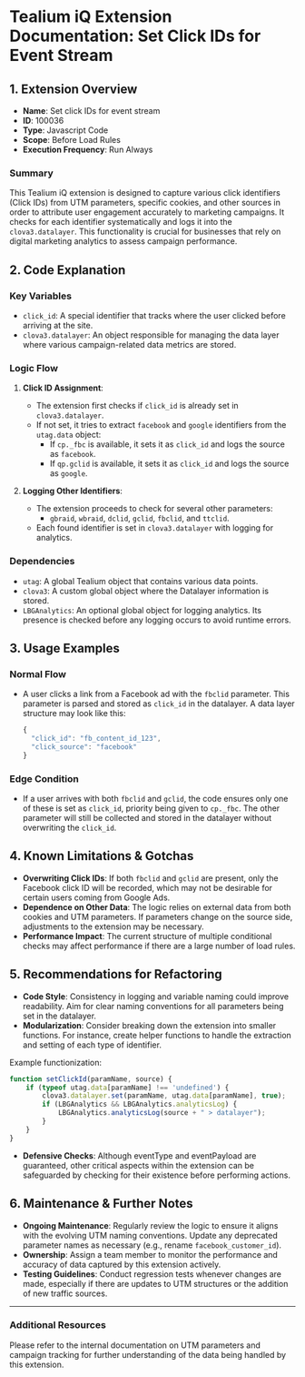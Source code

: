 # Tealium iQ Extension Documentation: Set Click IDs for Event Stream

## 1. Extension Overview

- **Name**: Set click IDs for event stream
- **ID**: 100036
- **Type**: Javascript Code
- **Scope**: Before Load Rules
- **Execution Frequency**: Run Always

### Summary
This Tealium iQ extension is designed to capture various click identifiers (Click IDs) from UTM parameters, specific cookies, and other sources in order to attribute user engagement accurately to marketing campaigns. It checks for each identifier systematically and logs it into the `clova3.datalayer`. This functionality is crucial for businesses that rely on digital marketing analytics to assess campaign performance.

## 2. Code Explanation

### Key Variables
- `click_id`: A special identifier that tracks where the user clicked before arriving at the site.
- `clova3.datalayer`: An object responsible for managing the data layer where various campaign-related data metrics are stored.

### Logic Flow
1. **Click ID Assignment**:
   - The extension first checks if `click_id` is already set in `clova3.datalayer`.
   - If not set, it tries to extract `facebook` and `google` identifiers from the `utag.data` object:
     - If `cp._fbc` is available, it sets it as `click_id` and logs the source as `facebook`.
     - If `qp.gclid` is available, it sets it as `click_id` and logs the source as `google`.

2. **Logging Other Identifiers**:
   - The extension proceeds to check for several other parameters: 
     - `gbraid`, `wbraid`, `dclid`, `gclid`, `fbclid`, and `ttclid`.
   - Each found identifier is set in `clova3.datalayer` with logging for analytics.

### Dependencies
- `utag`: A global Tealium object that contains various data points.
- `clova3`: A custom global object where the Datalayer information is stored.
- `LBGAnalytics`: An optional global object for logging analytics. Its presence is checked before any logging occurs to avoid runtime errors.

## 3. Usage Examples

### Normal Flow
- A user clicks a link from a Facebook ad with the `fbclid` parameter. This parameter is parsed and stored as `click_id` in the datalayer. A data layer structure may look like this:
    ```javascript
    {
      "click_id": "fb_content_id_123",
      "click_source": "facebook"
    }
    ```

### Edge Condition
- If a user arrives with both `fbclid` and `gclid`, the code ensures only one of these is set as `click_id`, priority being given to `cp._fbc`. The other parameter will still be collected and stored in the datalayer without overwriting the `click_id`.

## 4. Known Limitations & Gotchas

- **Overwriting Click IDs**: If both `fbclid` and `gclid` are present, only the Facebook click ID will be recorded, which may not be desirable for certain users coming from Google Ads.
- **Dependence on Other Data**: The logic relies on external data from both cookies and UTM parameters. If parameters change on the source side, adjustments to the extension may be necessary.
- **Performance Impact**: The current structure of multiple conditional checks may affect performance if there are a large number of load rules.

## 5. Recommendations for Refactoring

- **Code Style**: Consistency in logging and variable naming could improve readability. Aim for clear naming conventions for all parameters being set in the datalayer.
- **Modularization**: Consider breaking down the extension into smaller functions. For instance, create helper functions to handle the extraction and setting of each type of identifier.
  
Example functionization:
```javascript
function setClickId(paramName, source) {
    if (typeof utag.data[paramName] !== 'undefined') {
        clova3.datalayer.set(paramName, utag.data[paramName], true);
        if (LBGAnalytics && LBGAnalytics.analyticsLog) {
            LBGAnalytics.analyticsLog(source + " > datalayer");
        }
    }
}
```
- **Defensive Checks**: Although eventType and eventPayload are guaranteed, other critical aspects within the extension can be safeguarded by checking for their existence before performing actions.

## 6. Maintenance & Further Notes

- **Ongoing Maintenance**: Regularly review the logic to ensure it aligns with the evolving UTM naming conventions. Update any deprecated parameter names as necessary (e.g., rename `facebook_customer_id`).
- **Ownership**: Assign a team member to monitor the performance and accuracy of data captured by this extension actively.
- **Testing Guidelines**: Conduct regression tests whenever changes are made, especially if there are updates to UTM structures or the addition of new traffic sources.

---

### Additional Resources
Please refer to the internal documentation on UTM parameters and campaign tracking for further understanding of the data being handled by this extension.